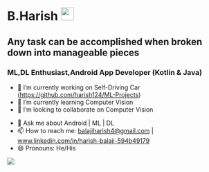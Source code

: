# B.Harish <img src = 'https://image.flaticon.com/icons/svg/813/813424.svg' width=30px height=30px> 
## Any task can be accomplished when broken down into manageable pieces
### ML,DL Enthusiast,Android App Developer (Kotlin & Java)


<!--**harish124/harish124** is a ✨ _special_ ✨ repository because its `README.md` (this file) appears on your GitHub profile. -->


- 🔭 I’m currently working on Self-Driving Car (https://github.com/harish124/ML-Projects)
- 🌱 I’m currently learning Computer Vision
- 👯 I’m looking to collaborate on Computer Vision
<!-- - 🤔 I’m looking for help with ... -->
- 💬 Ask me about Android | ML | DL
- 📫 How to reach me: balajiharish4@gmail.com | www.linkedin.com/in/harish-balaji-594b49179
- 😄 Pronouns: He/His
<!-- - ⚡ Fun fact: ... -->
<img src = 'https://github-readme-stats.vercel.app/api?username=harish124&&show_icons=true&title_color=ffffff&icon_color=FFD700&text_color=daf7dc&bg_color=008000'>


